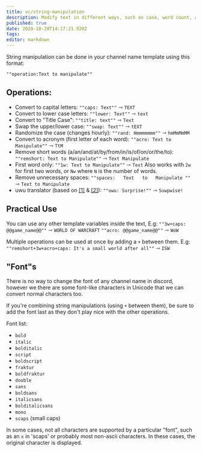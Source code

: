 ```yaml
---
title: vc/string-manipulation
description: Modify text in different ways, such as case, word count, and "font"s
published: true
date: 2020-10-20T14:17:21.920Z
tags: 
editor: markdown
---
```


String manipulation can be done in your channel name template using this format:

`""operation:Text to manipulate""`

## Operations:

* Convert to capital letters:
`""caps: Text""` ⇾ `TEXT`
* Convert to lower case letters:
`""lower: Text""` ⇾ `text`
* Convert to "Title Case":
`""title: text""` ⇾ `Text`
* Swap the upper/lower case:
`""swap: Text""` ⇾ `tEXT`
* Randomize the case (changes hourly):
`""rand: Hmmmmmmm""` ⇾ `hmMmMmMM`
* Convert to acronym (first letter of each word):
`""acro: Text to Manipulate""` ⇾ `TtM`
* Remove short words (a/an/and/at/by/from/in/is/of/on/or/the/to):
`""remshort: Text to Manipulate""` ⇾ `Text Manipulate`
* First word only:
`""1w: Text to Manipulate""` ⇾ `Text`
Also works with `2w` for first two words, or `Nw` where `N` is the number of words.
* Remove unnecessary spaces:
`""spaces:   Text   to   Manipulate ""` ⇾ `Text to Manipulate`
* uwu translator (based on [[1]](https://github.com/QuazzyWazzy/UwU-fy) & [[2]](https://github.com/mackyclemen/uwu-android)):
`""uwu: Surprise!""` ⇾ `Suwpwise!`

## Practical Use

You can use any other template variables inside the text, E.g:
`""3w+caps: @@game_name@@""` ⇾ `WORLD OF WARCRAFT`
`""acro: @@game_name@@""` ⇾ `WoW`

Multiple operations can be used at once by adding a `+` between them. E.g:
`""remshort+3w+acro+caps: It's a small world after all""` ⇾ `ISW`

## "Font"s

There is no way to change the font of any channel name in discord, however we there are some font-like characters in Unicode that we can convert normal characters too. 

If you're combining string manipulations (using `+` between them), be sure to add the font last as they don't play nice with the other operations.

Font list:

* `bold`
* `italic`
* `bolditalic`
* `script`
* `boldscript`
* `fraktur`
* `boldfraktur`
* `double`
* `sans`
* `boldsans`
* `italicsans`
* `bolditalicsans`
* `mono`
* `scaps` (small caps)

In some cases, not all characters are supported by a particular "font", such as an `x` in 'scaps' or probably most non-ascii characters. In these cases, the original character is displayed.
